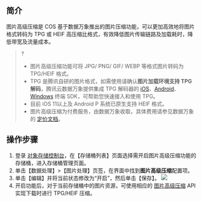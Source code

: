 ## 简介

图片高级压缩是 COS 基于数据万象推出的图片压缩功能，可以更加高效地将图片格式转码为 TPG 或 HEIF 高压缩比格式，有效降低图片传输链路及加载耗时，降低带宽及流量成本。

>?
>
>- 图片高级压缩功能可将 JPG/ PNG/ GIF/ WEBP 等格式图片转码为 TPG/HEIF 格式。
>- TPG 是腾讯自研的图片格式，如需使用请确认**图片加载环境支持 TPG 解码**，腾讯云数据万象提供集成 TPG 解码器的 [iOS](https://cloud.tencent.com/document/product/460/47732)、[Android](https://cloud.tencent.com/document/product/460/47737)、[Windows](https://main.qcloudimg.com/raw/851dd252378813d250eeca5ed55ffd36/TPG_win_SDK.zip) 终端 SDK，可帮助您快速接入和使用 TPG。
>- 目前 iOS 11以上及 Android P 系统已原生支持 HEIF 格式。
>- 图片高级压缩为付费服务，由数据万象收取，具体费用请参见数据万象的 [定价文档](https://cloud.tencent.com/doc/product/460/6970)。

## 操作步骤

1. 登录 [对象存储控制台](https://console.cloud.tencent.com/cos5/bucket)，在【存储桶列表】页面选择需开启图片高级压缩功能的存储桶，进入存储桶管理页面。
2. 单击【数据处理】>【图片处理】页签，在界面中找到**图片高级压缩**配置项。
3. 单击【编辑】并将当前状态修改为“开启”，然后单击【保存】。
   ![](https://main.qcloudimg.com/raw/e58c2f4bbae3ba4abbd5b3ac7e41c3dc.png)
4. 开启功能后，对于当前存储桶中的图片资源，可使用相应的 [图片高级压缩](https://cloud.tencent.com/document/product/436/48987) API 实现下载时进行 TPG/HEIF 压缩。
